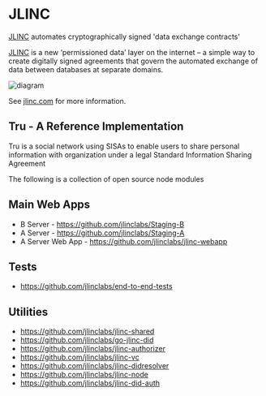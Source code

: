 # JLINC

[JLINC](https://jlinc.com) automates cryptographically signed 'data exchange contracts'

[JLINC](https://jlinc.com) is a new ‘permissioned data’ layer on the internet – a simple way to create digitally signed agreements that govern the automated exchange of data between databases at separate domains. 

![diagram](https://assets.website-files.com/5c8f999450ed9d6d6a70d50b/620d6a91e39e046aebe926eb_Diagram%203.svg)

See [jlinc.com](https://jlinc.com) for more information. 

## Tru - A Reference Implementation

Tru is a social network using SISAs to enable users to share personal information with organization under a legal Standard Information Sharing Agreement 

The following is a collection of open source node modules

## Main Web Apps

- B Server - https://github.com/jlinclabs/Staging-B
- A Server - https://github.com/jlinclabs/Staging-A
- A Server Web App - https://github.com/jlinclabs/jlinc-webapp

## Tests

- https://github.com/jlinclabs/end-to-end-tests

## Utilities 

- https://github.com/jlinclabs/jlinc-shared
- https://github.com/jlinclabs/go-jlinc-did
- https://github.com/jlinclabs/jlinc-authorizer
- https://github.com/jlinclabs/jlinc-vc
- https://github.com/jlinclabs/jlinc-didresolver
- https://github.com/jlinclabs/jlinc-node
- https://github.com/jlinclabs/jlinc-did-auth

